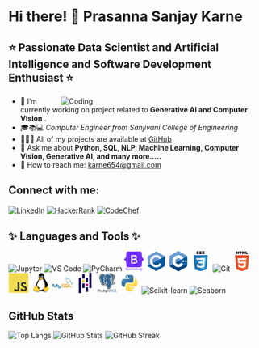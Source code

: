# Hi there! 👋 Prasanna Sanjay Karne

## ⭐ Passionate Data Scientist and Artificial Intelligence and Software Development Enthusiast ⭐

<img align="right" alt="Coding" width="400" src="https://user-images.githubusercontent.com/55389276/140866485-8fb1c876-9a8f-4d6a-98dc-08c4981eaf70.gif">

- 🤖 I’m currently working on project related to **Generative AI and Computer Vision** .
- 🎓📚💻 *Computer Engineer from Sanjivani College of Engineering*
- 👩🏻‍💻 All of my projects are available at [GitHub](https://github.com/Prasanna11111)
- 💭 Ask me about **Python, SQL, NLP, Machine Learning, Computer Vision, Generative AI, and many more.....**
- 📧 How to reach me: karne654@gmail.com

## Connect with me:
<a href="https://www.linkedin.com/in/prasannakarne" target="blank"><img align="center" src="https://raw.githubusercontent.com/rahuldkjain/github-profile-readme-generator/master/src/images/icons/Social/linked-in-alt.svg" alt="LinkedIn" height="30" width="40" /></a>
<a href="https://www.hackerrank.com/profile/karne654" target="blank"><img align="center" src="https://raw.githubusercontent.com/rahuldkjain/github-profile-readme-generator/master/src/images/icons/Social/hackerrank.svg" alt="HackerRank" height="30" width="40" /></a>
<a href="https://www.codechef.com/users/helloprasanna1" target="blank"><img align="center" src="https://www.codechef.com/sites/all/themes/abessive/cc-logo.svg" alt="CodeChef" height="30" width="40" /></a>

## ✨ Languages and Tools ✨

<img src="https://upload.wikimedia.org/wikipedia/commons/thumb/3/38/Jupyter_logo.svg/1200px-Jupyter_logo.svg.png" alt="Jupyter" width="40" height="40"/> <img src="https://img.icons8.com/color/48/000000/visual-studio-code-2019.png" alt="VS Code" width="40" height="40"/> <img src="https://img.icons8.com/color/48/000000/pycharm.png" alt="PyCharm" width="40" height="40"/> <img src="https://raw.githubusercontent.com/devicons/devicon/master/icons/bootstrap/bootstrap-plain-wordmark.svg" alt="Bootstrap" width="40" height="40"/> <img src="https://raw.githubusercontent.com/devicons/devicon/master/icons/c/c-original.svg" alt="C" width="40" height="40"/> <img src="https://raw.githubusercontent.com/devicons/devicon/master/icons/cplusplus/cplusplus-original.svg" alt="C++" width="40" height="40"/> <img src="https://raw.githubusercontent.com/devicons/devicon/master/icons/css3/css3-original-wordmark.svg" alt="CSS" width="40" height="40"/> <img src="https://www.vectorlogo.zone/logos/git-scm/git-scm-icon.svg" alt="Git" width="40" height="40"/> <img src="https://raw.githubusercontent.com/devicons/devicon/master/icons/html5/html5-original-wordmark.svg" alt="HTML" width="40" height="40"/> <img src="https://raw.githubusercontent.com/devicons/devicon/master/icons/javascript/javascript-original.svg" alt="JavaScript" width="40" height="40"/> <img src="https://raw.githubusercontent.com/devicons/devicon/master/icons/linux/linux-original.svg" alt="Linux" width="40" height="40"/> <img src="https://raw.githubusercontent.com/devicons/devicon/master/icons/mysql/mysql-original-wordmark.svg" alt="MySQL" width="40" height="40"/> <img src="https://raw.githubusercontent.com/devicons/devicon/2ae2a900d2f041da66e950e4d48052658d850630/icons/pandas/pandas-original.svg" alt="Pandas" width="40" height="40"/> <img src="https://raw.githubusercontent.com/devicons/devicon/master/icons/postgresql/postgresql-original-wordmark.svg" alt="PostgreSQL" width="40" height="40"/> <img src="https://raw.githubusercontent.com/devicons/devicon/master/icons/python/python-original.svg" alt="Python" width="40" height="40"/> <img src="https://upload.wikimedia.org/wikipedia/commons/0/05/Scikit_learn_logo_small.svg" alt="Scikit-learn" width="40" height="40"/> <img src="https://seaborn.pydata.org/_images/logo-mark-lightbg.svg" alt="Seaborn" width="40" height="40"/>


## GitHub Stats
![Top Langs](https://github-readme-stats.vercel.app/api/top-langs?username=Prasanna11111&show_icons=true&locale=en&layout=compact&theme=tokyonight)
![GitHub Stats](https://github-readme-stats.vercel.app/api?username=Prasanna11111&show_icons=true&locale=en&theme=tokyonight)
![GitHub Streak](https://github-readme-streak-stats.herokuapp.com/?user=Prasanna11111&&theme=tokyonight)
